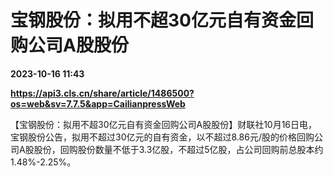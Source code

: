 # 宝钢股份：拟用不超30亿元自有资金回购公司A股股份

**2023-10-16 11:43**

**https://api3.cls.cn/share/article/1486500?os=web&sv=7.7.5&app=CailianpressWeb**

【宝钢股份：拟用不超30亿元自有资金回购公司A股股份】财联社10月16日电，宝钢股份公告，拟用不超过30亿元的自有资金，以不超过8.86元/股的价格回购公司A股股份，回购股份数量不低于3.3亿股，不超过5亿股，占公司回购前总股本约1.48%-2.25%。